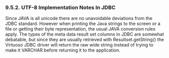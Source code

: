 <div>

<div>

<div>

<div>

### 9.5.2. UTF-8 Implementation Notes In JDBC

</div>

</div>

</div>

Since JAVA is all unicode there are no unavoidable deviations from the
JDBC standard. However when printing the Java strings to the screen or a
file or getting their byte representation, the usual JAVA conversion
rules apply. The types of the meta data result set columns in JDBC are
somewhat debatable, but since they are usually retrieved with
Resultset.getString() the Virtuoso JDBC driver will return the raw wide
string instead of trying to make it VARCHAR before returning it to the
application.

</div>
